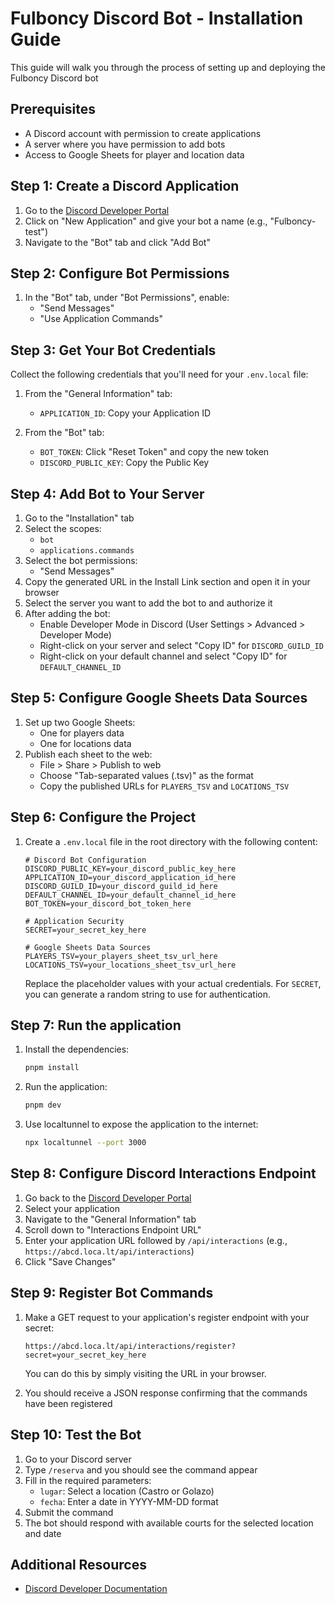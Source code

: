 # Fulboncy Discord Bot - Installation Guide

This guide will walk you through the process of setting up and deploying the Fulboncy Discord bot

## Prerequisites

- A Discord account with permission to create applications
- A server where you have permission to add bots
- Access to Google Sheets for player and location data

## Step 1: Create a Discord Application

1. Go to the [Discord Developer Portal](https://discord.com/developers/applications)
2. Click on "New Application" and give your bot a name (e.g., "Fulboncy-test")
3. Navigate to the "Bot" tab and click "Add Bot"

## Step 2: Configure Bot Permissions

1. In the "Bot" tab, under "Bot Permissions", enable:
   - "Send Messages"
   - "Use Application Commands"

## Step 3: Get Your Bot Credentials

Collect the following credentials that you'll need for your `.env.local` file:

1. From the "General Information" tab:
   - `APPLICATION_ID`: Copy your Application ID

2. From the "Bot" tab:
   - `BOT_TOKEN`: Click "Reset Token" and copy the new token
   - `DISCORD_PUBLIC_KEY`: Copy the Public Key

## Step 4: Add Bot to Your Server

1. Go to the "Installation" tab
2. Select the scopes:
   - `bot`
   - `applications.commands`
3. Select the bot permissions:
   - "Send Messages"
4. Copy the generated URL in the Install Link section and open it in your browser
5. Select the server you want to add the bot to and authorize it
6. After adding the bot:
   - Enable Developer Mode in Discord (User Settings > Advanced > Developer Mode)
   - Right-click on your server and select "Copy ID" for `DISCORD_GUILD_ID`
   - Right-click on your default channel and select "Copy ID" for `DEFAULT_CHANNEL_ID`

## Step 5: Configure Google Sheets Data Sources

1. Set up two Google Sheets:
   - One for players data
   - One for locations data
2. Publish each sheet to the web:
   - File > Share > Publish to web
   - Choose "Tab-separated values (.tsv)" as the format
   - Copy the published URLs for `PLAYERS_TSV` and `LOCATIONS_TSV`

## Step 6: Configure the Project

1. Create a `.env.local` file in the root directory with the following content:
   ```
   # Discord Bot Configuration
   DISCORD_PUBLIC_KEY=your_discord_public_key_here
   APPLICATION_ID=your_discord_application_id_here
   DISCORD_GUILD_ID=your_discord_guild_id_here
   DEFAULT_CHANNEL_ID=your_default_channel_id_here
   BOT_TOKEN=your_discord_bot_token_here

   # Application Security
   SECRET=your_secret_key_here

   # Google Sheets Data Sources
   PLAYERS_TSV=your_players_sheet_tsv_url_here
   LOCATIONS_TSV=your_locations_sheet_tsv_url_here
   ```
   
   Replace the placeholder values with your actual credentials. For `SECRET`, you can generate a random string to use for authentication.

## Step 7: Run the application

1. Install the dependencies:
   ```bash
   pnpm install
   ```

2. Run the application:
   ```bash
   pnpm dev
   ```

3. Use localtunnel to expose the application to the internet:
   ```bash
   npx localtunnel --port 3000
   ```

## Step 8: Configure Discord Interactions Endpoint

1. Go back to the [Discord Developer Portal](https://discord.com/developers/applications)
2. Select your application
3. Navigate to the "General Information" tab
4. Scroll down to "Interactions Endpoint URL"
5. Enter your application URL followed by `/api/interactions` (e.g., `https://abcd.loca.lt/api/interactions`)
6. Click "Save Changes"

## Step 9: Register Bot Commands

1. Make a GET request to your application's register endpoint with your secret:
   ```
   https://abcd.loca.lt/api/interactions/register?secret=your_secret_key_here
   ```
   
   You can do this by simply visiting the URL in your browser.

2. You should receive a JSON response confirming that the commands have been registered

## Step 10: Test the Bot

1. Go to your Discord server
2. Type `/reserva` and you should see the command appear
3. Fill in the required parameters:
   - `lugar`: Select a location (Castro or Golazo)
   - `fecha`: Enter a date in YYYY-MM-DD format
4. Submit the command
5. The bot should respond with available courts for the selected location and date

## Additional Resources

- [Discord Developer Documentation](https://discord.com/developers/docs)